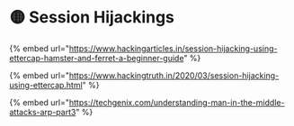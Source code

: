 # 🟡 Session Hijackings

{% embed url="https://www.hackingarticles.in/session-hijacking-using-ettercap-hamster-and-ferret-a-beginner-guide" %}

{% embed url="https://www.hackingtruth.in/2020/03/session-hijacking-using-ettercap.html" %}

{% embed url="https://techgenix.com/understanding-man-in-the-middle-attacks-arp-part3" %}

